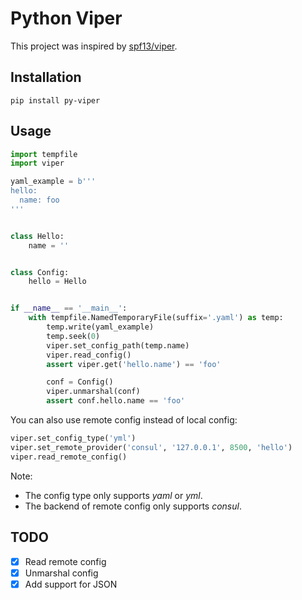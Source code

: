# Python Viper

This project was inspired by [spf13/viper](https://github.com/spf13/viper).

## Installation

```
pip install py-viper
```

## Usage

```python
import tempfile
import viper

yaml_example = b'''
hello:
  name: foo
'''


class Hello:
    name = ''


class Config:
    hello = Hello


if __name__ == '__main__':
    with tempfile.NamedTemporaryFile(suffix='.yaml') as temp:
        temp.write(yaml_example)
        temp.seek(0)
        viper.set_config_path(temp.name)
        viper.read_config()
        assert viper.get('hello.name') == 'foo'

        conf = Config()
        viper.unmarshal(conf)
        assert conf.hello.name == 'foo'
```

You can also use remote config instead of local config:

```python
viper.set_config_type('yml')
viper.set_remote_provider('consul', '127.0.0.1', 8500, 'hello')
viper.read_remote_config()
```

Note:

- The config type only supports *yaml* or *yml*.
- The backend of remote config only supports *consul*.

## TODO

- [x] Read remote config
- [x] Unmarshal config
- [x] Add support for JSON